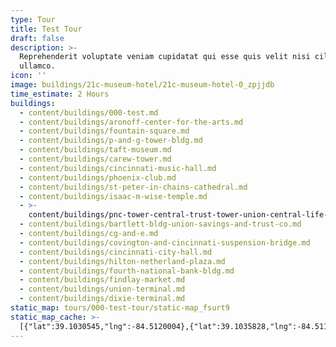 ```yaml
---
type: Tour
title: Test Tour
draft: false
description: >-
  Reprehenderit voluptate veniam cupidatat qui esse quis velit nisi cillum
  ullamco.
icon: ''
image: buildings/21c-museum-hotel/21c-museum-hotel-0_zpjjdb
time_estimate: 2 Hours
buildings:
  - content/buildings/000-test.md
  - content/buildings/aronoff-center-for-the-arts.md
  - content/buildings/fountain-square.md
  - content/buildings/p-and-g-tower-bldg.md
  - content/buildings/taft-museum.md
  - content/buildings/carew-tower.md
  - content/buildings/cincinnati-music-hall.md
  - content/buildings/phoenix-club.md
  - content/buildings/st-peter-in-chains-cathedral.md
  - content/buildings/isaac-m-wise-temple.md
  - >-
    content/buildings/pnc-tower-central-trust-tower-union-central-life-insurance-building.md
  - content/buildings/bartlett-bldg-union-savings-and-trust-co.md
  - content/buildings/cg-and-e.md
  - content/buildings/covington-and-cincinnati-suspension-bridge.md
  - content/buildings/cincinnati-city-hall.md
  - content/buildings/hilton-netherland-plaza.md
  - content/buildings/fourth-national-bank-bldg.md
  - content/buildings/findlay-market.md
  - content/buildings/union-terminal.md
  - content/buildings/dixie-terminal.md
static_map: tours/000-test-tour/static-map_fsurt9
static_map_cache: >-
  [{"lat":39.1030545,"lng":-84.5120004},{"lat":39.1035828,"lng":-84.5116664},{"lat":39.10135,"lng":-84.5125},{"lat":39.103,"lng":-84.5056},{"lat":39.1019,"lng":-84.5029},{"lat":39.100836,"lng":-84.513238},{"lat":39.109392,"lng":-84.519145},{"lat":39.105042,"lng":-84.51536599999997},{"lat":39.103518,"lng":-84.51955909999998},{"lat":39.103717,"lng":-84.51830999999999},{"lat":39.0997556,"lng":-84.512878},{"lat":39.1002853,"lng":-84.5114735},{"lat":39.1001387,"lng":-84.5096868},{"lat":39.0951207,"lng":-84.5104139},{"lat":39.10416999999999,"lng":-84.5195339},{"lat":39.1008434,"lng":-84.5141833},{"lat":39.1002,"lng":-84.51201},{"lat":39.1152,"lng":-84.5197},{"lat":39.1098737,"lng":-84.53747369999996},{"lat":39.1,"lng":-84.5114}]
---
```

